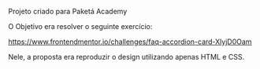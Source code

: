 Projeto criado para Paketá Academy

O Objetivo era resolver o seguinte exercício:

https://www.frontendmentor.io/challenges/faq-accordion-card-XlyjD0Oam

Nele, a proposta era reproduzir o design utilizando apenas HTML e CSS.